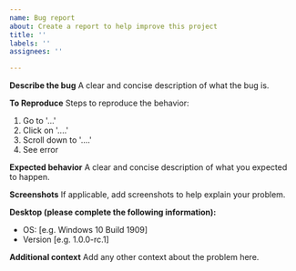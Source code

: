 ```yaml
---
name: Bug report
about: Create a report to help improve this project
title: ''
labels: ''
assignees: ''

---
```


<!-- 
NOTE:

Limit this issue to not more than **one bug report** for clarity and discoverability.
Keep the issue concise and clear as much as possible.
-->

**Describe the bug**
A clear and concise description of what the bug is.

**To Reproduce**
Steps to reproduce the behavior:
1. Go to '...'
2. Click on '....'
3. Scroll down to '....'
4. See error

**Expected behavior**
A clear and concise description of what you expected to happen.

**Screenshots**
If applicable, add screenshots to help explain your problem.

**Desktop (please complete the following information):**
 - OS: [e.g. Windows 10 Build 1909]
 - Version [e.g. 1.0.0-rc.1]

**Additional context**
Add any other context about the problem here.
